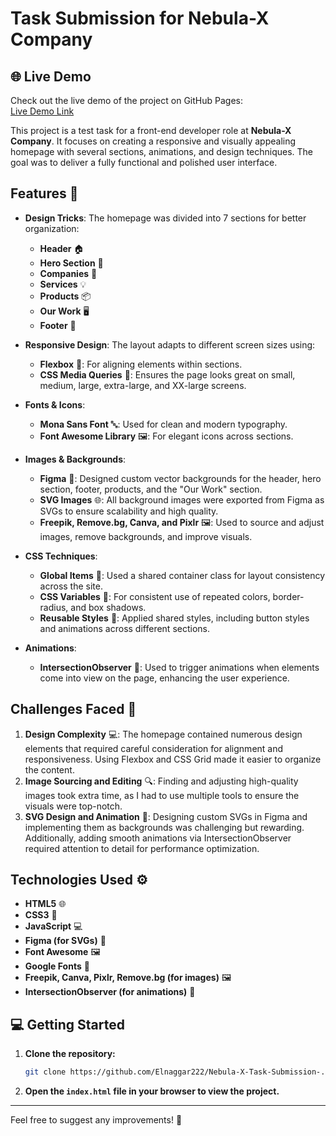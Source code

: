 # **Task Submission for Nebula-X Company**

## 🌐 **Live Demo**

Check out the live demo of the project on GitHub Pages:  
[Live Demo Link](https://Elnaggar222.github.io/Nebula-X-Task-Submission-)


This project is a test task for a front-end developer role at **Nebula-X Company**. It focuses on creating a responsive and visually appealing homepage with several sections, animations, and design techniques. The goal was to deliver a fully functional and polished user interface.

## **Features** 📝

- **Design Tricks**: The homepage was divided into 7 sections for better organization:

  - **Header** 🏠
  - **Hero Section** 🌟
  - **Companies** 💼
  - **Services** 💡
  - **Products** 📦
  - **Our Work** 🖥️
  - **Footer** 🔽

- **Responsive Design**: The layout adapts to different screen sizes using:

  - **Flexbox** 🧩: For aligning elements within sections.
  - **CSS Media Queries** 📱: Ensures the page looks great on small, medium, large, extra-large, and XX-large screens.

- **Fonts & Icons**:

  - **Mona Sans Font** 🔤: Used for clean and modern typography.
  - **Font Awesome Library** 🖼️: For elegant icons across sections.

- **Images & Backgrounds**:

  - **Figma** 🎨: Designed custom vector backgrounds for the header, hero section, footer, products, and the "Our Work" section.
  - **SVG Images** 🌐: All background images were exported from Figma as SVGs to ensure scalability and high quality.
  - **Freepik, Remove.bg, Canva, and Pixlr** 🖼️: Used to source and adjust images, remove backgrounds, and improve visuals.

- **CSS Techniques**:

  - **Global Items** 🧰: Used a shared container class for layout consistency across the site.
  - **CSS Variables** 🎨: For consistent use of repeated colors, border-radius, and box shadows.
  - **Reusable Styles** 🔄: Applied shared styles, including button styles and animations across different sections.

- **Animations**:
  - **IntersectionObserver** 👀: Used to trigger animations when elements come into view on the page, enhancing the user experience.

## **Challenges Faced** 🤔

1. **Design Complexity** 💻: The homepage contained numerous design elements that required careful consideration for alignment and responsiveness. Using Flexbox and CSS Grid made it easier to organize the content.
2. **Image Sourcing and Editing** 🔍: Finding and adjusting high-quality images took extra time, as I had to use multiple tools to ensure the visuals were top-notch.
3. **SVG Design and Animation** 🎨: Designing custom SVGs in Figma and implementing them as backgrounds was challenging but rewarding. Additionally, adding smooth animations via IntersectionObserver required attention to detail for performance optimization.

## **Technologies Used** ⚙️

- **HTML5** 🌐
- **CSS3** 🎨
- **JavaScript** 💻
- **Figma (for SVGs)** 🎨
- **Font Awesome** 🖼️
- **Google Fonts** 📝
- **Freepik, Canva, Pixlr, Remove.bg (for images)** 🖼️
- **IntersectionObserver (for animations)** 👀

## 💻 **Getting Started**

1. **Clone the repository:**
   ```bash
   git clone https://github.com/Elnaggar222/Nebula-X-Task-Submission-.git
   ```
2. **Open the `index.html` file in your browser to view the project.**

---

Feel free to suggest any improvements! 🚀
